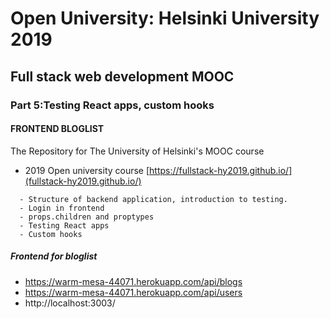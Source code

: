 
# Open University: Helsinki University 2019 

## Full stack web development MOOC

### Part 5:Testing React apps, custom hooks

#### FRONTEND BLOGLIST

The Repository for The University of Helsinki's MOOC course
  - 2019  Open university course [https://fullstack-hy2019.github.io/](fullstack-hy2019.github.io/)

```  
  - Structure of backend application, introduction to testing.
  - Login in frontend
  - props.children and proptypes
  - Testing React apps
  - Custom hooks
```

##### Frontend for bloglist

-  https://warm-mesa-44071.herokuapp.com/api/blogs
-  https://warm-mesa-44071.herokuapp.com/api/users
- http://localhost:3003/
